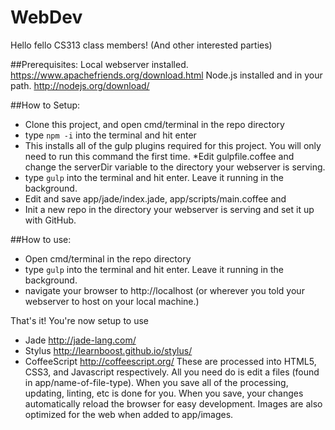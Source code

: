 WebDev
======

Hello fello CS313 class members!  (And other interested parties)

##Prerequisites:
Local webserver installed. https://www.apachefriends.org/download.html
Node.js installed and in your path. http://nodejs.org/download/

##How to Setup:
* Clone this project, and open cmd/terminal in the repo directory
* type `npm -i` into the terminal and hit enter
* This installs all of the gulp plugins required for this project.
You will only need to run this command the first time.
*Edit gulpfile.coffee and change the serverDir variable to the directory your webserver is serving.
* type `gulp` into the terminal and hit enter. Leave it running in the background.
* Edit and save app/jade/index.jade, app/scripts/main.coffee and
* Init a new repo in the directory your webserver is serving and set it up with GitHub.


##How to use:
* Open cmd/terminal in the repo directory
* type `gulp` into the terminal and hit enter. Leave it running in the background.
* navigate your browser to http://localhost (or wherever you told your webserver to host on your local machine.)

That's it!  You're now setup to use
* Jade http://jade-lang.com/
* Stylus http://learnboost.github.io/stylus/
* CoffeeScript http://coffeescript.org/ 
These are processed into HTML5, CSS3, and Javascript respectively. All you need do is edit a files (found in app/name-of-file-type).  When you save all of the processing, updating, linting, etc is done for you. When you save, your changes automatically reload the browser for easy development.  Images are also optimized for the web when added to app/images.

